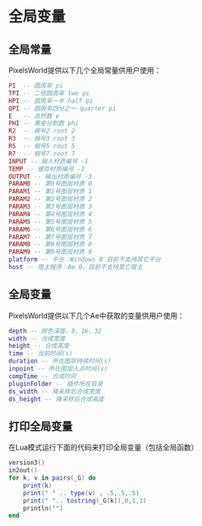 # 全局变量

## 全局常量

PixelsWorld提供以下几个全局常量供用户使用：


```lua:const.lua
PI  -- 圆周率 pi
TPI -- 二倍圆周率 two pi
HPI -- 圆周率一半 half pi
QPI -- 圆周率四分之一 quarter pi
E   -- 自然数 e
PHI -- 黄金分割数 phi
R2  -- 根号2 root 2
R3  -- 根号3 root 3
R5  -- 根号5 root 5
R7  -- 根号7 root 7
INPUT -- 输入材质编号 -1
TEMP -- 缓存材质编号 -2
OUTPUT -- 输出材质编号 -3
PARAM0 -- 第0号图层材质 0
PARAM1 -- 第1号图层材质 1
PARAM2 -- 第2号图层材质 2
PARAM3 -- 第3号图层材质 3
PARAM4 -- 第4号图层材质 4
PARAM5 -- 第5号图层材质 5
PARAM6 -- 第6号图层材质 6
PARAM7 -- 第7号图层材质 7
PARAM8 -- 第8号图层材质 8
PARAM9 -- 第9号图层材质 9
platform -- 平台：Windows 0 目前不支持其它平台
host -- 宿主程序：Ae 0，目前不支持其它宿主
```

## 全局变量

PixelsWorld提供以下几个Ae中获取的变量供用户使用：

```lua:globals.lua
depth -- 颜色深度，8，16，32
width -- 合成宽度
height -- 合成高度
time -- 当前时间(s)
duration -- 所在图层持续时间(s)
inpoint -- 所在图层入点时间(s)
compTime -- 合成时间
pluginFolder -- 插件所在目录
ds_width -- 降采样后合成宽度
ds_height -- 降采样后合成高度
```

## 打印全局变量

在Lua模式运行下面的代码来打印全局变量（包括全局函数）


```lua:globals.lua
version3()
in2out()
for k, v in pairs(_G) do
    print(k)
    print(" " .. type(v) , .5,.5,.5)
    print(" ".. tostring(_G[k]),0,1,1)
    println("")
end
```